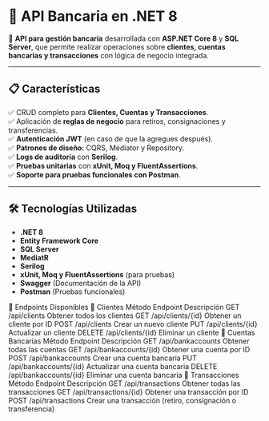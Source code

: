 # 📌 API Bancaria en .NET 8

🚀 **API para gestión bancaria** desarrollada con **ASP.NET Core 8** y **SQL Server**, que permite realizar operaciones sobre **clientes, cuentas bancarias y transacciones** con lógica de negocio integrada.

---

## 📋 **Características**
✅ CRUD completo para **Clientes, Cuentas y Transacciones**.  
✅ Aplicación de **reglas de negocio** para retiros, consignaciones y transferencias.  
✅ **Autenticación JWT** (en caso de que la agregues después).  
✅ **Patrones de diseño:** CQRS, Mediator y Repository.  
✅ **Logs de auditoría** con **Serilog**.  
✅ **Pruebas unitarias** con **xUnit, Moq y FluentAssertions**.  
✅ **Soporte para pruebas funcionales con Postman**.  

---

## 🛠 **Tecnologías Utilizadas**
- **.NET 8**
- **Entity Framework Core**
- **SQL Server**
- **MediatR**
- **Serilog**
- **xUnit, Moq y FluentAssertions** (para pruebas)
- **Swagger** (Documentación de la API)
- **Postman** (Pruebas funcionales)

📌 Endpoints Disponibles
🔹 Clientes
Método	Endpoint	Descripción
GET	/api/clients	Obtener todos los clientes
GET	/api/clients/{id}	Obtener un cliente por ID
POST	/api/clients	Crear un nuevo cliente
PUT	/api/clients/{id}	Actualizar un cliente
DELETE	/api/clients/{id}	Eliminar un cliente
🔹 Cuentas Bancarias
Método	Endpoint	Descripción
GET	/api/bankaccounts	Obtener todas las cuentas
GET	/api/bankaccounts/{id}	Obtener una cuenta por ID
POST	/api/bankaccounts	Crear una cuenta bancaria
PUT	/api/bankaccounts/{id}	Actualizar una cuenta bancaria
DELETE	/api/bankaccounts/{id}	Eliminar una cuenta bancaria
🔹 Transacciones
Método	Endpoint	Descripción
GET	/api/transactions	Obtener todas las transacciones
GET	/api/transactions/{id}	Obtener una transacción por ID
POST	/api/transactions	Crear una transacción (retiro, consignación o transferencia)

